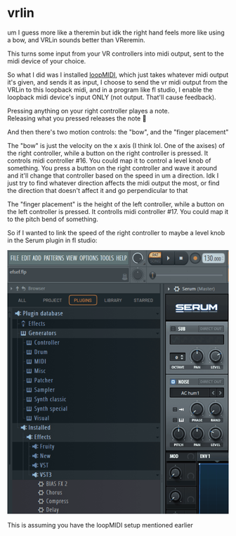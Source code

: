 # vrlin
um I guess more like a theremin but idk the right hand feels more like using a bow, and VRLin sounds better than VReremin.

This turns some input from your VR controllers into midi output, sent to the midi device of your choice.

So what I did was I installed [loopMIDI](https://www.tobias-erichsen.de/software/loopmidi.html), which just takes whatever midi output it's given, and sends it as input, I choose to send the vr midi output from the VRLin to this loopback midi, and in a program like fl studio, I enable the loopback midi device's input ONLY (not output. That'll cause feedback).

Pressing anything on your right controller playes a note.<br>
Releasing what you pressed releases the note 🤯

And then there's two motion controls: the "bow", and the "finger placement"

The "bow" is just the velocity on the x axis (I think lol. One of the axises) of the right controller, while a button on the right controller is pressed. It controls midi controller #16. You could map it to control a level knob of something. You press a button on the right controller and wave it around and it'll change that controller based on the speed in um a direction. Idk I just try to find whatever direction affects the midi output the most, or find the direction that doesn't affect it and go perpendicular to that

The  "finger placement" is the height of the left controller, while a button on the left controller is pressed. It controlls midi controller #17. You could map it to the pitch bend of something.

So if I wanted to link the speed of the right controller to maybe a level knob in the Serum plugin in fl studio: 

![Linking "bow" to level knob in fl studio](gifs/how%20to%20link%20vr%20midi.gif)

This is assuming you have the loopMIDI setup mentioned earlier
